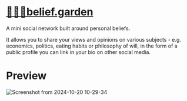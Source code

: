 # [🧘🏻‍♂️belief.garden](https://belief.garden)

A mini social network built around personal beliefs.

It allows you to share your views and opinions on various subjects - e.g. economics, politics, eating habits or philosophy of will, in the form of a public profile you can link in your bio on other social media.

# Preview

![Screenshot from 2024-10-20 10-29-34](https://github.com/user-attachments/assets/4027dea9-f5e0-457d-9171-6c25ddba41a8)
